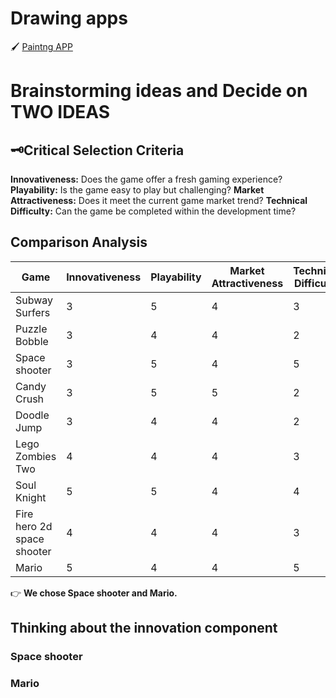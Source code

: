 # Drawing apps
🖌 [Paintng APP](https://editor.p5js.org/ut125/full/jm8rUqeXu)

# Brainstorming ideas and Decide on TWO IDEAS
## 🗝Critical Selection Criteria
**Innovativeness:** Does the game offer a fresh gaming experience?
**Playability:** Is the game easy to play but challenging?
**Market Attractiveness:** Does it meet the current game market trend?
**Technical Difficulty:** Can the game be completed within the development time?

## Comparison Analysis
|Game|Innovativeness|Playability|Market Attractiveness|Technical Difficulty|**average score**|
|---|---|---|---|---|---|
|Subway Surfers|3|5|4|3|3.75|
|Puzzle Bobble|3|4|4|2|3.25|
|Space shooter|3|5|4|5|4.25|
|Candy Crush|3|5|5|2|3.75|
|Doodle Jump|3|4|4|2|3.25|
|Lego Zombies Two|4|4|4|3|3.75|
|Soul Knight|5|5|4|4|4.5|
|Fire hero 2d space shooter|4|4|4|3|3.75|
|Mario|5|4|4|5|4.5|
👉 **We chose Space shooter and Mario.**

## Thinking about the innovation component
### Space shooter 

### Mario 

